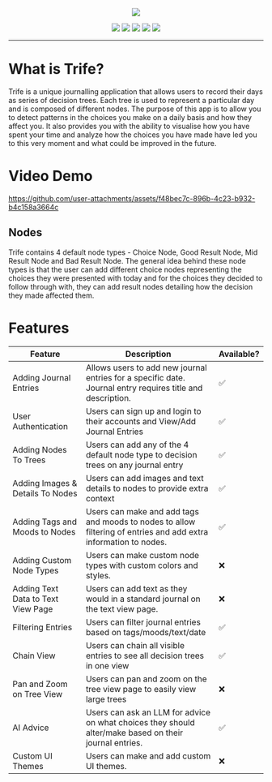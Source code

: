 <p align="center">
  <img src='https://github.com/user-attachments/assets/63e8d950-fc5e-4ab4-b171-79634389c2c1'/>
</p>

<p align='center'>
  <img src='https://img.shields.io/badge/typescript-%23007ACC.svg?style=for-the-badge&logo=typescript&logoColor=white' />
  <img src='https://img.shields.io/badge/Supabase-3ECF8E?style=for-the-badge&logo=supabase&logoColor=white' />
  <img src='https://img.shields.io/badge/react-%2320232a.svg?style=for-the-badge&logo=react&logoColor=%2361DAFB' />
  <img src='https://img.shields.io/badge/tailwindcss-%2338B2AC.svg?style=for-the-badge&logo=tailwind-css&logoColor=white' />
  <img src='https://img.shields.io/badge/chakra-%234ED1C5.svg?style=for-the-badge&logo=chakraui&logoColor=white' />
</p>
<hr/>

<h1>What is Trife?</h1>
<p>Trife is a unique journalling application that allows users to record their days as series of decision trees. Each tree
is used to represent a particular day and is composed of different nodes. The purpose of this app is to allow you to detect patterns
in the choices you make on a daily basis and how they affect you. It also provides you with the ability to visualise how you have spent your time
and analyze how the choices you have made have led you to this very moment and what could be improved in the future.</p>


<h1>Video Demo</h1>



https://github.com/user-attachments/assets/f48bec7c-896b-4c23-b932-b4c158a3664c


<h2>Nodes</h2>
<p>Trife contains 4 default node types - Choice Node, Good Result Node, Mid Result Node and Bad Result Node.
The general idea behind these node types is that the user can add different choice nodes representing the choices they were presented with today
and for the choices they decided to follow through with, they can add result nodes detailing how the decision they made affected them.</p>

<h1>Features</h1>

| Feature  | Description | Available? |
| ------------- | ------------- | ------------- |
| Adding Journal Entries  | Allows users to add new journal entries for a specific date. Journal entry requires title and description.  | :white_check_mark:  |
| User Authentication  | Users can sign up and login to their accounts and View/Add Journal Entries  | :white_check_mark:  |
| Adding Nodes To Trees  | Users can add any of the 4 default node type to decision trees on any journal entry  | :white_check_mark:  |
| Adding Images & Details To Nodes  | Users can add images and text details to nodes to provide extra context  | :white_check_mark:  |
| Adding Tags and Moods to Nodes  | Users can make and add tags and moods to nodes to allow filtering of entries and add extra information to nodes.  | :white_check_mark:  |
| Adding Custom Node Types  | Users can make custom node types with custom colors and styles.  | :x: |
| Adding Text Data to Text View Page  | Users can add text as they would in a standard journal on the text view page.  | :x: |
| Filtering Entries  | Users can filter journal entries based on tags/moods/text/date  | :white_check_mark: |
| Chain View  | Users can chain all visible entries to see all decision trees in one view | :white_check_mark: |
| Pan and Zoom on Tree View  | Users can pan and zoom on the tree view page to easily view large trees | :x: |
| AI Advice  | Users can ask an LLM for advice on what choices they should alter/make based on their journal entries. | :white_check_mark: |
| Custom UI Themes  | Users can make and add custom UI themes. | :x: |
